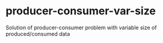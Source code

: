 producer-consumer-var-size
==========================

Solution of producer-consumer problem with variable size of produced/consumed data

